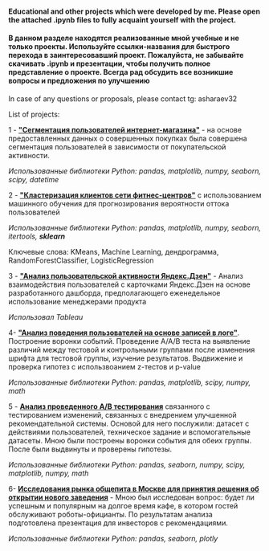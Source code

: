 
#### Educational and other projects which were developed by me. Please open the attached .ipynb files to fully acquaint yourself with the project. ###

#### В данном разделе находятся реализованные мной учебные и не только проекты. Используйте ссылки-названия для быстрого перехода в заинтересовавший проект. Пожалуйста, не забывайте скачивать .ipynb и презентации, чтобы получить полное представление о проекте. Всегда рад обсудить все возникшие вопросы и предложения по улучшению ###

In case of any questions or proposals, please contact tg: asharaev32

List of projects:

1 - <a href="https://github.com/asharaev32/asharaev32_portfolio/tree/main/%D0%A1%D0%B5%D0%B3%D0%BC%D0%B5%D0%BD%D1%82%D0%B0%D1%86%D0%B8%D1%8F%20%D0%BF%D0%BE%D0%BB%D1%8C%D0%B7%D0%BE%D0%B2%D0%B0%D1%82%D0%B5%D0%BB%D0%B5%D0%B9%20%D0%B8%D0%BD%D1%82%D0%B5%D1%80%D0%BD%D0%B5%D1%82-%D0%BC%D0%B0%D0%B3%D0%B0%D0%B7%D0%B8%D0%BD%D0%B0" target="_blank">**"Сегментация пользователей интернет-магазина"**</a> - на основе предоставленных данных о совершенных покупках была совершена сегментация пользователей в зависимости от покупательской активности.

*Использованные библиотеки Python: pandas, matplotlib, numpy, seaborn, scipy, datetime*



2 - <a href="https://github.com/asharaev32/asharaev32_portfolio/tree/main/%D0%9A%D0%BB%D0%B0%D1%81%D1%82%D0%B5%D1%80%D0%B8%D0%B7%D0%B0%D1%86%D0%B8%D1%8F%20%D0%BA%D0%BB%D0%B8%D0%B5%D0%BD%D1%82%D0%BE%D0%B2%20%D1%84%D0%B8%D1%82%D0%BD%D0%B5%D1%81%20%D1%86%D0%B5%D0%BD%D1%82%D1%80%D0%B0%20%D1%81%20%D0%B8%D1%81%D0%BF%D0%BE%D0%BB%D1%8C%D0%B7%D0%BE%D0%B2%D0%B0%D0%BD%D0%B8%D0%B5%D0%BC%20%D0%BC%D0%B0%D1%88%D0%B8%D0%BD%D0%BD%D0%BE%D0%B3%D0%BE%20%D0%BE%D0%B1%D1%83%D1%87%D0%B5%D0%BD%D0%B8%D1%8F" target="_blank">**"Кластеризация клиентов сети фитнес-центров"**</a> с использованием машинного обучения для прогнозирования вероятности оттока пользователей

*Использованные библиотеки Python: pandas, matplotlib, numpy, seaborn, itertools, **sklearn***

Ключевые слова: KMeans, Machine Learning, дендрограмма, RandomForestClassifier, LogisticRegression


3 - <a href="https://github.com/asharaev32/asharaev32_portfolio/tree/main/%D0%90%D0%BD%D0%B0%D0%BB%D0%B8%D0%B7%20%D0%BF%D0%BE%D0%BB%D1%8C%D0%B7%D0%BE%D0%B2%D0%B0%D1%82%D0%B5%D0%BB%D1%8C%D1%81%D0%BA%D0%BE%D0%B9%20%D0%B0%D0%BA%D1%82%D0%B8%D0%B2%D0%BD%D0%BE%D1%81%D1%82%D0%B8%20%D0%AF%D0%BD%D0%B4%D0%B5%D0%BA%D1%81.%D0%94%D0%B7%D0%B5%D0%BD" target="_blank">**"Анализ пользовательской активности Яндекс.Дзен"**</a> - Анализ взаимодействия пользователей с карточками Яндекс.Дзен на основе разработанного дашборда, предполагающего еженедельное использование менеджерами продукта

*Использовал Tableau*

4- <a href="https://github.com/asharaev32/asharaev32_portfolio/tree/main/%D0%90%D0%BD%D0%B0%D0%BB%D0%B8%D0%B7%20%D0%BF%D0%BE%D0%B2%D0%B5%D0%B4%D0%B5%D0%BD%D0%B8%D1%8F%20%D0%BF%D0%BE%D0%BB%D1%8C%D0%B7%D0%BE%D0%B2%D0%B0%D1%82%D0%B5%D0%BB%D0%B5%D0%B9%20%D0%BC%D0%BE%D0%B1%D0%B8%D0%BB%D1%8C%D0%BD%D0%BE%D0%B3%D0%BE%20%D0%BF%D1%80%D0%B8%D0%BB%D0%BE%D0%B6%D0%B5%D0%BD%D0%B8%D1%8F" target="_blank">**"Анализ поведения пользователей на основе записей в логе"**</a>. Построение воронки событий. Проведение А/А/B теста на выявление различий между тестовой и контрольными группами после изменения шрифта для тестовой группы, изучение результатов. Выдвижение и проверка гипотез с использвоанием z-тестов и p-value

*Использованные библиотеки Python: pandas, matplotlib, scipy, numpy, math*

5 - <a href="https://github.com/asharaev32/asharaev32_portfolio/tree/main/%D0%90-%D0%92%20%D1%82%D0%B5%D1%81%D1%82.%20%D0%90%D0%BD%D0%B0%D0%BB%D0%B8%D0%B7%20%D1%80%D0%B5%D0%B7%D1%83%D0%BB%D1%8C%D1%82%D0%B0%D1%82%D0%BE%D0%B2" target="_blank">**Анализ проведенного А/В тестирования**</a> связанного с тестированием изменений, связанных с внедрением улучшенной рекомендательной системы. Основой для него послужили: датасет с действиями пользователей, техническое задание и вспомогательные датасеты. Мною были построены воронки события для обеих группы. После были выдвинуты и проверены гипотезы.

*Использованные библиотеки Python: pandas, seaborn, numpy, scipy, matplotlib, numpy, math*

6- <a href="https://github.com/asharaev32/asharaev32_portfolio/tree/main/%D0%98%D1%81%D1%81%D0%BB%D0%B5%D0%B4%D0%BE%D0%B2%D0%B0%D0%BD%D0%B8%D0%B5%20%D1%80%D1%8B%D0%BD%D0%BA%D0%B0%20%D0%BE%D0%B1%D1%89%D0%B5%D0%BF%D0%B8%D1%82%D0%B0%20%D0%B2%20%D0%9C%D0%BE%D1%81%D0%BA%D0%B2%D0%B5" target="_blank">**Исследования рынка общепита в Москве для принятия решения об открытии нового заведения**</a> - Мною был исследован вопрос: будет ли успешным и популярным на долгое время кафе, в котором гостей обслуживают роботы-официанты. По результатам анализа подготовлена презентация для инвесторов с рекомендациями. 


*Использованные библиотеки Python: pandas, seaborn, plotly*



